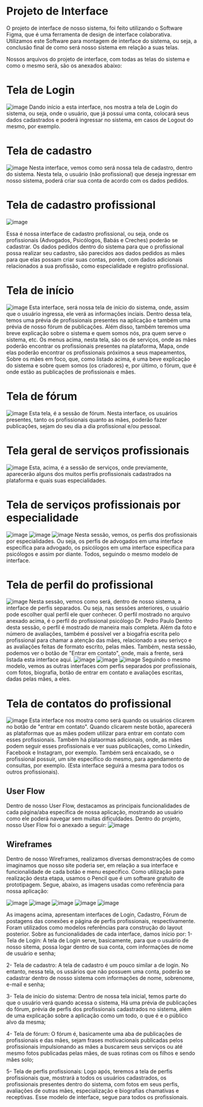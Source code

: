 
# Projeto de Interface

O projeto de interface de nosso sistema, foi feito utilizando o Software Figma, que é uma ferramenta de design de interface colaborativa. Utilizamos este Software para montagem de interface do sistema, ou seja, a conclusão final de como será nosso sistema em relação a suas telas.

 Nossos arquivos do projeto de interface, com todas as telas do sistema e como o mesmo será, são os anexados abaixo:
 
 # Tela de Login
 ![image](https://github.com/user-attachments/assets/42eb7805-e194-49cd-bded-88aa4fd18ee3)
 Dando início a esta interface, nos mostra a tela de Login do sistema, ou seja, onde o usuário, que já possui uma conta, colocará seus dados cadastrados e poderá ingressar no sistema, em casos de Logout do mesmo, por exemplo.


 # Tela de cadastro 
![image](https://github.com/user-attachments/assets/329434e8-891f-43f7-9fdf-71e40624a5ad)
 Nesta interface, vemos como será nossa tela de cadastro, dentro do sistema. Nesta tela, o usuário (não profissional) que deseja ingressar em nosso sistema, poderá criar sua conta de acordo com os dados pedidos.


 # Tela de cadastro profissional
 ![image](https://github.com/user-attachments/assets/98471184-ff51-43a0-b209-9887c9d7620e)

 
 Essa é nossa interface de cadastro profissional, ou seja, onde os profissionais (Advogados, Psicólogos, Babás e Creches) poderão se cadastrar. Os dados pedidos dentro do sistema para que o profissional possa realizar seu cadastro, são parecidos aos dados pedidos as mães para que elas possam criar suas contas, porém, com dados adicionais relacionados a sua profissão, como especialidade e registro profissional.


  # Tela de início
![image](https://github.com/user-attachments/assets/01ca2ba3-7709-4902-a082-1285870a351c)
 Esta interface, será nossa tela de início do sistema, onde, assim que o usuário ingressa, ele verá as informações inciais. Dentro dessa tela, temos uma prévia de profissionais presentes na aplicação e também uma prévia de nosso fórum de publicações. Além disso, também teremos uma breve explicação sobre o sistema e quem somos nós, pra quem serve o sistema, etc. Os menus acima, nesta tela, são os de serviços, onde as mães poderão encontrar os profissionais presentes na plataforma, Mapa, onde elas poderão encontrar os profissionais próximos a seus mapeamentos, Sobre os mães em foco, que, como listado acima, é uma beve explicação do sistema e sobre quem somos (os criadores) e, por último, o fórum, que é onde estão as publicações de profissionais e mães.


  # Tela de fórum
![image](https://github.com/user-attachments/assets/4c5c7a9d-eee0-4714-9f65-51ae93803ddc)
 Esta tela, é a sessão de fórum. Nesta interface, os usuários presentes, tanto os profissionais quanto as mães, poderão fazer publicações, sejam do seu dia a dia profissional e/ou pessoal.


  # Tela geral de serviços profissionais
![image](https://github.com/user-attachments/assets/1f460ecf-f791-4aca-b3b5-0b4c309a2114)
 Esta, acima, é a sessão de serviços, onde previamente, aparecerão alguns dos muitos perfis profissionais cadastrados na plataforma e quais suas especialidades.


  # Tela de serviços profissionais por especialidade
![image](https://github.com/user-attachments/assets/05752c4d-3475-4c56-ab54-b943cf73305d)
![image](https://github.com/user-attachments/assets/8ea7a8ee-b0fd-4a1d-b846-50b02170bdf3)
![image](https://github.com/user-attachments/assets/15cb3c5c-d5b6-4d70-80a1-408b2fdb481c)
 Nesta sessão, vemos, os perfis dos profissionais por especialidades. Ou seja, os perfis de advogados em uma interface específica para advogado, os psicólogos em uma interface específica para psicólogos e assim por diante. Todos, seguindo o mesmo modelo de interface.



  # Tela de perfil do profissional
![image](https://github.com/user-attachments/assets/82a973ab-12d0-4e99-9762-82744bda6282)
Nesta sessão, vemos como será, dentro de nosso sistema, a interface de perfis separados. Ou seja, nas sessões anteriores, o usuário pode escolher qual perfil ele quer conhecer. O perfil mostrado no arquivo anexado acima, é o perfil do profissional psicólogo Dr. Pedro Paulo
 Dentro desta sessão, o perfil é mostrado de maneira mais completa. Além da foto e número de avaliações, também é possível ver a biogafria escrita pelo profissional para chamar a atenção das mães, relacionado a seu serivço e as avaliações feitas de formato escrito, pelas mães. Também, nesta sessão, podemos ver o botão de "Entrar em contato", onde, mais a frente, será listada esta interface aqui.
 ![image](https://github.com/user-attachments/assets/98441d94-d824-4957-b3bb-5221674e7d6c)
![image](https://github.com/user-attachments/assets/590248f6-f27a-4fea-9686-ee7821745d69)
![image](https://github.com/user-attachments/assets/8b8c243f-845b-460b-8547-dd9967d96589)
Seguindo o mesmo modelo, vemos as outras interfaces com perfis separados por profissionais, com fotos, biografia, botão de entrar em contato e avaliações escritas, dadas pelas mães, a eles.


 # Tela de contatos do profissional
![image](https://github.com/user-attachments/assets/a2abb458-2235-40c0-b769-c72fb95f5eaf)
Esta interface nos mostra como será quando os usuários clicarem no botão de "entrar em contato". Quando clicarem neste botão, aparecerá as plataformas que as mães podem utilizar para entrar em contato com esses profissionais. Também há plataormas adicionais, onde, as mães podem seguir esses profissionais e ver suas publicações, como Linkedin, Facebook e Instagram, por exemplo. Também será encaixado, se o profissional possuir, um site específico do mesmo, para agendamento de consultas, por exemplo. (Esta interface seguirá a mesma para todos os outros profissionais).



## User Flow


Dentro de nosso User Flow, destacamos as principais funcionalidades de cada página/aba específica de nossa aplicação, mostrando ao usuário como ele poderá navegar sem muitas dificuldades. Dentro do projeto, nosso User Flow foi o anexado a seguir:
![image](https://github.com/user-attachments/assets/aba41cd1-2d65-4c40-a22c-4ebdd2a45db9)


## Wireframes

Dentro de nosso Wireframes, realizamos diversas demonstrações de como imaginamos que nosso site poderia ser, em relação a sua interface e funcionalidade de cada botão e menu específico. Como utilização para realização desta etapa, usamos o Pencil que é um software gratuito de prototipagem. Segue, abaixo, as imagens usadas como referência para nossa aplicação:

![image](https://github.com/user-attachments/assets/9f81c9d9-912c-4894-a385-9c4229de3366)
![image](https://github.com/user-attachments/assets/cf291e1a-adfe-4428-84ff-2eba5e21be90)
![image](https://github.com/user-attachments/assets/a15754b5-7199-4034-89a1-a10ae8a34026)
![image](https://github.com/user-attachments/assets/7a8e2ec9-d82d-4446-b144-fad304036490)
![image](https://github.com/user-attachments/assets/c3a6ac8f-edb5-46e6-8cfb-66d8094f2d9f)

 As imagens acima, apresentam interfaces de Login, Cadastro, Fórum de postagens das conexões e página de perfis profissionais, respectivamente. Foram utilizados como modelos referências para construção do layout posterior.
  Sobre as funcionalidades de cada interface, damos início por:
  1- Tela de Login: A tela de Login serve, basicamente, para que o usuário de nosso sitema, possa logar dentro de sua conta, com informações de nome de usuário e senha;
  
  
  2- Tela de cadastro: A tela de cadastro é um pouco similar a de login. No entanto, nessa tela, os ussários que não possuem uma conta, poderão se cadastrar dentro de nosso sistema com informações de nome, sobrenome, e-mail e senha;

  
  3- Tela de início do sistema: Dentro de nossa tela inicial, temos parte do que o usuário verá quando acessa o sistema, Há uma prévia de publicações do fórum, prévia de perfis dos profissionais cadastrados no sistema, além de uma explicação sobre a aplicação como um todo, o que é e o público alvo da mesma;
  
  
  4- Tela de fórum: O fórum é, basicamente uma aba de publicações de profissionais e das mães, sejam frases motivacionais publicadas pelos profissionais impulsionando as mães a buscarem seus serviços ou até mesmo fotos publicadas pelas mães, de suas rotinas com os filhos e sendo mães solo;
  
  
  5- Tela de perfis profissionais: Logo após, teremos a tela de perfis profissionais que, mostrará a todos os usuários cadastrados, os profissionais presentes dentro do sistema, com fotos em seus perfis, avaliações de outras mães, especialização e biografias chamativas e receptivas. Esse modelo de interface, segue para todos os profissionais.

 

